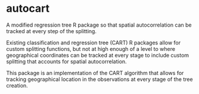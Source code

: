 # autocart
A modified regression tree R package so that spatial autocorrelation can be tracked at every step of the splitting.

Existing classification and regression tree (CART) R packages allow for custom splitting functions, but not at high enough of a level to
where geographical coordinates can be tracked at every stage to include custom splitting that accounts for spatial autocorrelation.

This package is an implementation of the CART algorithm that allows for tracking geographical location in the observations at every
stage of the tree creation.
